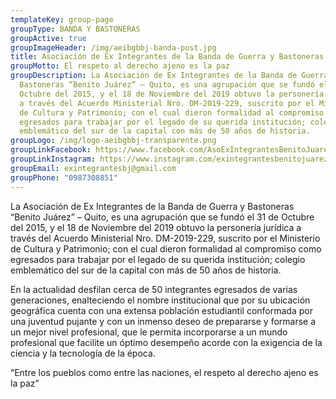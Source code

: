 ```yaml
---
templateKey: group-page
groupType: BANDA Y BASTONERAS
groupActive: true
groupImageHeader: /img/aeibgbbj-banda-post.jpg
title: Asociación de Ex Integrantes de la Banda de Guerra y Bastoneras “Benito Juárez”
groupMotto: El respeto al derecho ajeno es la paz
groupDescription: La Asociación de Ex Integrantes de la Banda de Guerra y
  Bastoneras “Benito Juárez” – Quito, es una agrupación que se fundó el 31 de
  Octubre del 2015, y el 18 de Noviembre del 2019 obtuvo la personería jurídica
  a través del Acuerdo Ministerial Nro. DM-2019-229, suscrito por el Ministerio
  de Cultura y Patrimonio; con el cual dieron formalidad al compromiso como
  egresados para trabajar por el legado de su querida institución; colegio
  emblemático del sur de la capital con más de 50 años de historia.
groupLogo: /img/logo-aeibgbbj-transparente.png
groupLinkFacebook: https://www.facebook.com/AsoExIntegrantesBenitoJuarez
groupLinkInstagram: https://www.instagram.com/exintegrantesbenitojuarez/
groupEmail: exintegrantesbj@gmail.com
groupPhone: "0987308851"
---
```

La Asociación de Ex Integrantes de la Banda de Guerra y Bastoneras “Benito Juárez” – Quito, es una agrupación que se fundó el 31 de Octubre del 2015, y el 18 de Noviembre del 2019 obtuvo la personería jurídica a través del Acuerdo Ministerial Nro. DM-2019-229, suscrito por el Ministerio de Cultura y Patrimonio; con el cual dieron formalidad al compromiso como egresados para trabajar por el legado de su querida institución; colegio emblemático del sur de la capital con más de 50 años de historia.

En la actualidad desfilan cerca de 50 integrantes egresados de varias generaciones, enalteciendo el nombre institucional que por su ubicación geográfica cuenta con una extensa población estudiantil conformada por una juventud pujante y con un inmenso deseo de prepararse y formarse a un mejor nivel profesional, que le permita incorporarse a un mundo profesional que facilite un óptimo desempeño acorde con la exigencia de la ciencia y la tecnología de la época.

“Entre los pueblos como entre las naciones, el respeto al derecho ajeno es la paz”